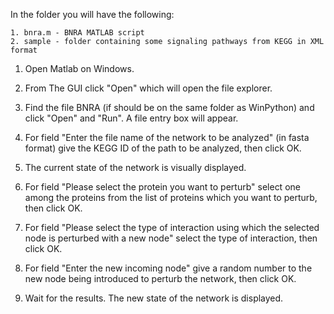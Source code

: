 In the folder you will have the following:

    1. bnra.m - BNRA MATLAB script
    2. sample - folder containing some signaling pathways from KEGG in XML format 
 
1. Open Matlab on Windows.

2. From The GUI click "Open" which will open the file explorer.

3. Find the file BNRA (if should be on the same folder as WinPython) and click "Open" and "Run". A file entry box will appear.

4. For field "Enter the file name of the network to be analyzed" (in fasta format) give the KEGG ID of the path to be analyzed, then click OK.

5. The current state of the network is visually displayed.

6. For field "Please select the protein you want to perturb" select one among the proteins from the list of proteins which you want to perturb, then click OK.

7. For field "Please select the type of interaction using which the selected node is perturbed with a new node" select the type of interaction, then click OK.

8. For field "Enter the new incoming node" give a random number to the new node being introduced to perturb the network, then click OK.

9. Wait for the results. The new state of the network is displayed.
